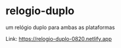 # relogio-duplo
um relógio duplo para ambas as plataformas

Link: https://relogio-duplo-0820.netlify.app
